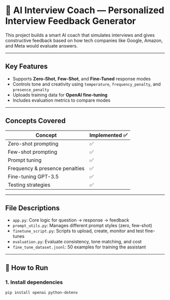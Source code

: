 # 🤖 AI Interview Coach — Personalized Interview Feedback Generator

This project builds a smart AI coach that simulates interviews and gives constructive feedback based on how tech companies like Google, Amazon, and Meta would evaluate answers.

---

##  Key Features

- Supports **Zero-Shot**, **Few-Shot**, and **Fine-Tuned** response modes
- Controls tone and creativity using `temperature`, `frequency_penalty`, and `presence_penalty`
- Uploads training data for **OpenAI fine-tuning**
- Includes evaluation metrics to compare modes

---

##  Concepts Covered

| Concept                 | Implemented ✅ |
|-------------------------|----------------|
| Zero-shot prompting     | ✅              |
| Few-shot prompting      | ✅              |
| Prompt tuning           | ✅              |
| Frequency & presence penalties | ✅       |
| Fine-tuning GPT-3.5     | ✅              |
| Testing strategies      | ✅              |

---

## File Descriptions

- `app.py`: Core logic for question → response → feedback
- `prompt_utils.py`: Manages different prompt styles (zero, few-shot)
- `finetune_script.py`: Scripts to upload, create, monitor and test fine-tunes
- `evaluation.py`: Evaluate consistency, tone matching, and cost
- `fine_tune_dataset.jsonl`: 50 examples for training the assistant

---

## 🚀 How to Run

### 1. Install dependencies
```bash
pip install openai python-dotenv

